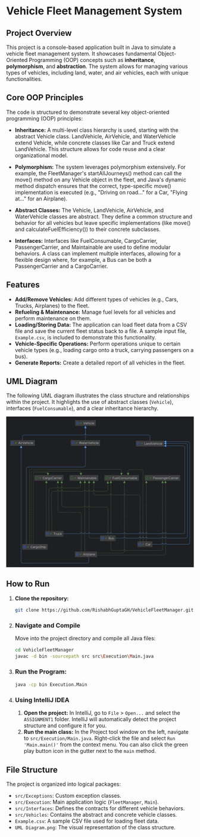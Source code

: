 # Vehicle Fleet Management System

## Project Overview
This project is a console-based application built in Java to simulate a vehicle fleet management system. It showcases fundamental Object-Oriented Programming (OOP) concepts such as **inheritance**, **polymorphism**, and **abstraction**. The system allows for managing various types of vehicles, including land, water, and air vehicles, each with unique functionalities.

## Core OOP Principles
The code is structured to demonstrate several key object-oriented programming (OOP) principles:

* **Inheritance:** A multi-level class hierarchy is used, starting with the abstract Vehicle class. LandVehicle, AirVehicle, and WaterVehicle extend Vehicle, while concrete classes like Car and Truck extend LandVehicle. This structure allows for code reuse and a clear organizational model.

* **Polymorphism:** The system leverages polymorphism extensively. For example, the FleetManager's startAllJourneys() method can call the move() method on any Vehicle object in the fleet, and Java's dynamic method dispatch ensures that the correct, type-specific move() implementation is executed (e.g., "Driving on road..." for a Car, "Flying at..." for an Airplane).

* **Abstract Classes:** The Vehicle, LandVehicle, AirVehicle, and WaterVehicle classes are abstract. They define a common structure and behavior for all vehicles but leave specific implementations (like move() and calculateFuelEfficiency()) to their concrete subclasses.

* **Interfaces:** Interfaces like FuelConsumable, CargoCarrier, PassengerCarrier, and Maintainable are used to define modular behaviors. A class can implement multiple interfaces, allowing for a flexible design where, for example, a Bus can be both a PassengerCarrier and a CargoCarrier.


## Features
* **Add/Remove Vehicles:** Add different types of vehicles (e.g., Cars, Trucks, Airplanes) to the fleet.
* **Refueling & Maintenance:** Manage fuel levels for all vehicles and perform maintenance on them.
* **Loading/Storing Data:** The application can load fleet data from a CSV file and save the current fleet status back to a file. A sample input file, `Example.csv`, is included to demonstrate this functionality.
* **Vehicle-Specific Operations:** Perform operations unique to certain vehicle types (e.g., loading cargo onto a truck, carrying passengers on a bus).
* **Generate Reports:** Create a detailed report of all vehicles in the fleet.

## UML Diagram
The following UML diagram illustrates the class structure and relationships within the project. It highlights the use of abstract classes (`Vehicle`), interfaces (`FuelConsumable`), and a clear inheritance hierarchy.

![UML Diagram](UML%20Diagram.png)

## How to Run
1.  **Clone the repository:**
    ```bash
    git clone https://github.com/RishabhGuptaGH/VehicleFleetManager.git
    ```

2.  ### Navigate and Compile
    Move into the project directory and compile all Java files:
    ```bash
    cd VehicleFleetManager
    javac -d bin -sourcepath src src\Execution\Main.java
    ```
    

3. ### Run the Program:
    ```bash
    java -cp bin Execution.Main
    ```

3.  ### Using IntelliJ IDEA
    1.  **Open the project:** In IntelliJ, go to `File` > `Open...` and select the `ASSIGNMENT1` folder. IntelliJ will automatically detect the project structure and configure it for you.
    2.  **Run the main class:** In the Project tool window on the left, navigate to `src/Execution/Main.java`. Right-click the file and select `Run 'Main.main()'` from the context menu. You can also click the green play button icon in the gutter next to the `main` method.



## File Structure
The project is organized into logical packages:
* `src/Exceptions`: Custom exception classes.
* `src/Execution`: Main application logic (`FleetManager`, `Main`).
* `src/Interfaces`: Defines the contracts for different vehicle behaviors.
* `src/Vehicles`: Contains the abstract and concrete vehicle classes.
* `Example.csv`: A sample CSV file used for loading fleet data.
* `UML Diagram.png`: The visual representation of the class structure.
